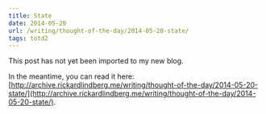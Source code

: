 ```yaml
---
title: State
date: 2014-05-20
url: /writing/thought-of-the-day/2014-05-20-state/
tags: totd2
---
```


This post has not yet been imported to my new blog.

In the meantime, you can read it here: [http://archive.rickardlindberg.me/writing/thought-of-the-day/2014-05-20-state/](http://archive.rickardlindberg.me/writing/thought-of-the-day/2014-05-20-state/).
